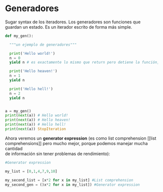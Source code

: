 # Generadores

Sugar syntax de los iteradores. Los generadores son funciones que guardan un estado. Es un iterador escrito de forma más simple.

```python
def my_gen():

  """un ejemplo de generadores"""

  print('Hello world!')
  n = 0
  yield n # es exactamente lo mismo que return pero detiene la función, cuando se vuelva a llamar a la función, seguirá desde donde se quedó

  print('Hello heaven!')
  n = 1
  yield n

  print('Hello hell!')
  n = 2
  yield n


a = my_gen()
print(next(a)) # Hello world!
print(next(a)) # Hello heaven!
print(next(a)) # Hello hell!
print(next(a)) StopIteration
```

Ahora veremos un **generator expression** (es como list comprehension [[list comprehensions]] pero mucho mejor, porque podemos manejar mucha cantidad  
de información sin tener problemas de rendimiento):

```python
#Generator expression

my_list = [0,1,4,7,9,10]

my_second_list = [x*2 for x in my_list] #List comprehension
my_second_gen = ()x*2 for x in my_list]) #Generator expression
```